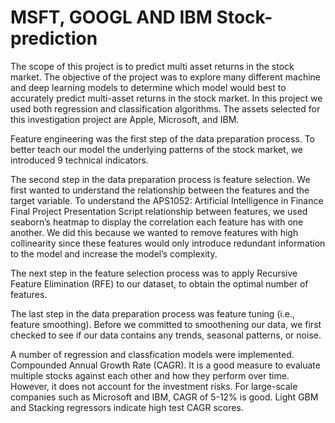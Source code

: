 # MSFT, GOOGL AND IBM Stock-prediction

The scope of this project is to predict multi asset returns in the stock market. The objective of the 
project was to explore many different machine and deep learning models to determine which 
model would best to accurately predict multi-asset returns in the stock market. In this project we 
used both regression and classification algorithms. The assets selected for this investigation 
project are Apple, Microsoft, and IBM.

Feature engineering was the first step of the data preparation process. To better teach our model the underlying patterns of the stock market, we introduced 9 technical indicators.

The second step in the data preparation process is feature selection. We first wanted to 
understand the relationship between the features and the target variable. To understand the 
APS1052: Artificial Intelligence in Finance Final Project Presentation Script 
relationship between features, we used seaborn’s heatmap to display the correlation each 
feature has with one another. We did this because we wanted to remove features with high 
collinearity since these features would only introduce redundant information to the model and 
increase the model’s complexity.

The next step in the feature selection process was to apply Recursive Feature Elimination (RFE) 
to our dataset, to obtain the optimal number of features.

The last step in the data preparation process was feature tuning (i.e., feature smoothing). Before 
we committed to smoothening our data, we first checked to see if our data contains any trends, 
seasonal patterns, or noise.

A number of regression and classfication models were implemented. Compounded Annual Growth 
Rate (CAGR). It is a good measure to evaluate multiple stocks against each other and how they 
perform over time. However, it does not account for the investment risks. For large-scale companies such as Microsoft and IBM, CAGR of 5-12% is good. Light GBM and Stacking regressors 
indicate high test CAGR scores.

